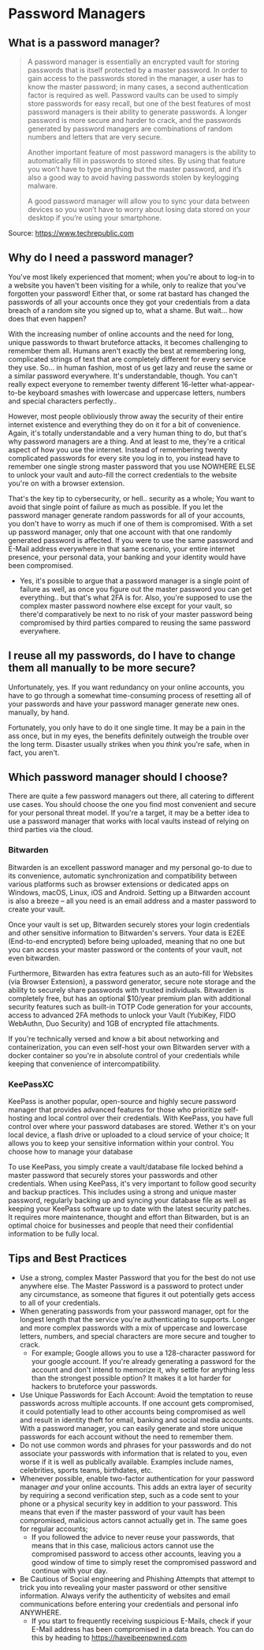 # Password Managers

## What is a password manager?

<blockquote>

A password manager is essentially an encrypted vault for storing passwords that is itself protected by a master password. In order to  gain access to the passwords stored in the manager, a user has to know the master password; in many cases, a second authentication factor is  required as well. Password vaults can be used to simply store passwords for easy recall, but one of the best features of most password managers is their  ability to generate passwords. A longer password is more secure and harder to crack, and the passwords generated by password managers are  combinations of random numbers and letters that are very secure.

Another important feature of most password managers is the ability to automatically fill in passwords to stored sites. By using that feature you won’t have to type anything but the master password, and it’s also a  good way to avoid having passwords stolen by keylogging malware.

A good password manager will allow you to sync your data between devices so you won’t have to worry about losing data stored on your  desktop if you’re using your smartphone.

</blockquote>

Source: <a href="https://www.techrepublic.com/article/password-managers-a-cheat-sheet-for-professionals/" target="\_blank">https://www.techrepublic.com</a>

## Why do I need a password manager?

You've most likely experienced that moment; when you're about to log-in to a website you haven't been visiting for a while, only to realize that you've forgotten your password! Either that, or some rat bastard has changed the passwords of all your accounts once they got your credentials from a data breach of a random site you signed up to, what a shame. But wait... how does that even happen?

With the increasing number of online accounts and the need for long, unique passwords to thwart bruteforce attacks, it becomes challenging to remember them all. Humans aren't exactly the best at remembering long, complicated strings of text that are completely different for every service they use. So... in human fashion, most of us get lazy and reuse the same or a similar password everywhere. It's understandable, though. You can't really expect everyone to remember twenty different 16-letter what-appear-to-be keyboard smashes with lowercase and uppercase letters, numbers and special characters perfectly..

However, most people obliviously throw away the security of their entire internet existence and everything they do on it for a bit of convenience. Again, it's totally understandable and a very human thing to do, but that's why password managers are a thing. And at least to me, they're a critical aspect of how you use the internet. Instead of remembering twenty complicated passwords for every site you log in to, you instead have to remember one single strong master password that you use NOWHERE ELSE to unlock your vault and auto-fill the correct credentials to the website you're on with a browser extension.

That's the key tip to cybersecurity, or hell.. security as a whole; You want to avoid that single point of failure as much as possible. If you let the password manager generate random passwords for all of your accounts, you don't have to worry as much if one of them is compromised. With a set up password manager, only that one account with that one randomly generated password is affected. If you were to use the same password and E-Mail address everywhere in that same scenario, your entire internet presence, your personal data, your banking and your identity would have been compromised.

- Yes, it's possible to argue that a password manager is a single point of failure as well, as once you figure out the master password you can get everything.. but that's what 2FA is for. Also, you're supposed to use the complex master password nowhere else except for your vault, so there'd comparatively be next to no risk of your master password being compromised by third parties compared to reusing the same password everywhere.

## I reuse all my passwords, do I have to change them all manually to be more secure?

Unfortunately, yes. If you want redundancy on your online accounts, you have to go through a somewhat time-consuming process of resetting all of your passwords and have your password manager generate new ones. manually, by hand.

Fortunately, you only have to do it one single time. It may be a pain in the ass once, but in my eyes, the benefits definitely outweigh the trouble over the long term. Disaster usually strikes when you *think* you're safe, when in fact, you aren't.

## Which password manager should I choose?

There are quite a few password managers out there, all catering to different use cases. You should choose the one you find most convenient and secure for your personal threat model. If you're a target, it may be a better idea to use a password manager that works with local vaults instead of relying on third parties via the cloud.

### Bitwarden

Bitwarden is an excellent password manager and my personal go-to due to its convenience, automatic synchronization and compatibility between various platforms such as browser extensions or dedicated apps on Windows, macOS, Linux, iOS and Android. Setting up a Bitwarden account is also a breeze – all you need is an email address and a master password to create your vault.

Once your vault is set up, Bitwarden securely stores your login credentials and other sensitive information to Bitwarden's servers. Your data is E2EE (End-to-end encrypted) before being uploaded, meaning that no one but you can access your master password or the contents of your vault, not even bitwarden.

Furthermore, Bitwarden has extra features such as an auto-fill for Websites (via Browser Extension), a password generator, secure note storage and the ability to securely share passwords with trusted individuals. Bitwarden is completely free, but has an optional $10/year premium plan with additional security features such as built-in TOTP Code generation for your accounts, access to advanced 2FA methods to unlock your Vault (YubiKey, FIDO WebAuthn, Duo Security) and 1GB of encrypted file attachments.

If you're technically versed and know a bit about networking and containerization, you can even self-host your own Bitwarden server with a docker container so you're in absolute control of your credentials while keeping that convenience of intercompatibility.

### KeePassXC

KeePass is another popular, open-source and highly secure password manager that provides advanced features for those who prioritize self-hosting and local control over their credentials. With KeePass, you have full control over where your password databases are stored. Wether it's on your local device, a flash drive or uploaded to a cloud service of your choice; It allows you to keep your sensitive information within your control. You choose how to manage your database

To use KeePass, you simply create a vault/database file locked behind a master password that securely stores your passwords and other credentials. When using KeePass, it's very important to follow good security and backup practices. This includes using a strong and unique master password, regularly backing up and syncing your database file as well as keeping your KeePass software up to date with the latest security patches. It requires more maintenance, thought and effort than Bitwarden, but is an optimal choice for businesses and people that need their confidential information to be fully local.

## Tips and Best Practices

- Use a strong, complex Master Password that you for the best do not use anywhere else. The Master Password is a password to protect under any circumstance, as someone that figures it out potentially gets access to all of your credentials.
- When generating passwords from your password manager, opt for the longest length that the service you're authenticating to supports. Longer and more complex passwords with a mix of uppercase and lowercase letters, numbers, and special characters are more secure and tougher to crack. 
  - For example; Google allows you to use a 128-character password for your google account. If you're already generating a password for the account and don't intend to memorize it, why settle for anything less than the strongest possible option? It makes it a lot harder for hackers to bruteforce your passwords.
- Use Unique Passwords for Each Account: Avoid the temptation to reuse passwords across multiple accounts. If one account gets compromised, it could potentially lead to other accounts being compromised as well and result in identity theft for email, banking and social media accounts. With a password manager, you can easily generate and store unique passwords for each account without the need to remember them.
- Do not use common words and phrases for your passwords and do not associate your passwords with information that is related to you, even worse if it is well as publically available. Examples include names, celebrities, sports teams, birthdates, etc.
- Whenever possible, enable two-factor authentication for your password manager *and* your online accounts. This adds an extra layer of security by requiring a second verification step, such as a code sent to your phone or a physical security key in addition to your password. This means that even if the master password of your vault has been compromised, malicious actors cannot actually get in. The same goes for regular accounts; 
  - If you followed the advice to never reuse your passwords, that means that in this case, malicious actors cannot use the compromised password to access other accounts, leaving you a good window of time to simply reset the compromised password and continue with your day.
- Be Cautious of Social engineering and Phishing Attempts that attempt to trick you into revealing your master password or other sensitive information. Always verify the authenticity of websites and email communications before entering your credentials and personal info ANYWHERE. 
  - If you start to frequently receiving suspicious E-Mails, check if your E-Mail address has been compromised in a data breach. You can do this by heading to https://haveibeenpwned.com

